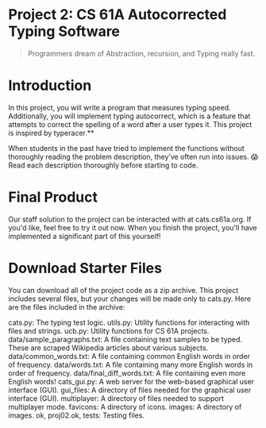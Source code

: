 # Project 2: CS 61A Autocorrected Typing Software

> Programmers dream of Abstraction, recursion, and Typing really fast.

# Introduction

In this project, you will write a program that measures typing speed. Additionally, you will implement typing autocorrect, which is a feature that attempts to correct the spelling of a word after a user types it. This project is inspired by typeracer.**

When students in the past have tried to implement the functions without thoroughly reading the problem description, they’ve often run into issues. 😱 Read each description thoroughly before starting to code.

# Final Product
Our staff solution to the project can be interacted with at cats.cs61a.org. If you'd like, feel free to try it out now. When you finish the project, you'll have implemented a significant part of this yourself!

# Download Starter Files
You can download all of the project code as a zip archive. This project includes several files, but your changes will be made only to cats.py. Here are the files included in the archive:

cats.py: The typing test logic.
utils.py: Utility functions for interacting with files and strings.
ucb.py: Utility functions for CS 61A projects.
data/sample_paragraphs.txt: A file containing text samples to be typed. These are scraped Wikipedia articles about various subjects.
data/common_words.txt: A file containing common English words in order of frequency.
data/words.txt: A file containing many more English words in order of frequency.
data/final_diff_words.txt: A file containing even more English words!
cats_gui.py: A web server for the web-based graphical user interface (GUI).
gui_files: A directory of files needed for the graphical user interface (GUI).
multiplayer: A directory of files needed to support multiplayer mode.
favicons: A directory of icons.
images: A directory of images.
ok, proj02.ok, tests: Testing files.

